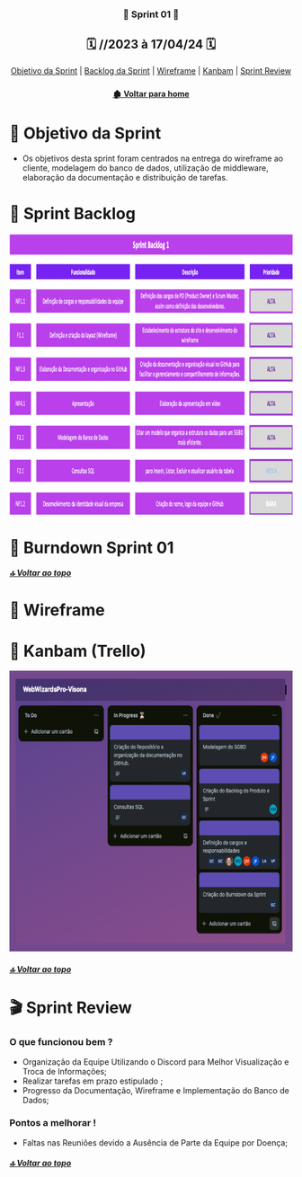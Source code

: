  <div  align="center">

### 📍 Sprint 01 📍

## 🗓️ //2023 à 17/04/24 🗓️

</div>
<div align="center"> 
<a  href="#dart-objetivo-da-sprint">Objetivo da Sprint</a> | 
<a  href="#triangular_flag_on_post-sprint-backlog">Backlog da Sprint</a> | 
<a  href="#page_facing_up-wireframe">Wireframe</a> | 
<a  href="#clipboard-kanbam-trello">Kanbam</a> | 
<a  href="#sprint-r">Sprint Review</a>
</div>

<div align="center">

### 

</div>

<div align="center">

#### [ 🏚️ Voltar para home](./README.md)

</div>

<span id="dart-objetivo-da-sprint">
 
#  🤝 Objetivo da Sprint

 
- Os objetivos desta sprint foram centrados na entrega do wireframe ao cliente, modelagem do banco de dados, utilização de middleware, elaboração da documentação e distribuição de tarefas.

# 🚧 Sprint Backlog
<span id="triangular_flag_on_post-sprint-backlog">
 <div align="center">
<img alt="WW" height="500" width="9999" src="./sprint01_backlog.png"> 
 </div>
 
# 📇 Burndown Sprint 01



##### [🔝 Voltar ao topo ](#dart-objetivo-da-sprint)

# 📝 Wireframe
<span id="page_facing_up-wireframe">

# 📝 Kanbam (Trello)
<span id="clipboard-kanbam-trello">
 <div>
<img alt="WW" height="500" width="700" src="./kanban_sprint01.png"> 
 </div>

##### [🔝 Voltar ao topo ](#dart-objetivo-da-sprint)

# 🎬 Sprint Review
<span id="sprint-r">
<h3>O que funcionou bem ? </h3>
 
- Organização da Equipe Utilizando o Discord para Melhor Visualização e Troca de Informações;
- Realizar tarefas em prazo estipulado ;
- Progresso da Documentação, Wireframe e Implementação do Banco de Dados;

<h3>Pontos a melhorar !</h3>

- Faltas nas Reuniões devido a Ausência de Parte da Equipe por Doença;






##### [🔝 Voltar ao topo ](#dart-objetivo-da-sprint)

